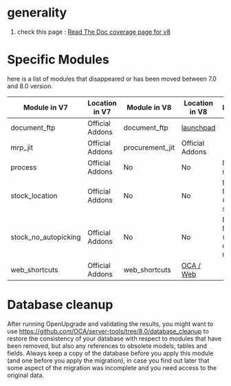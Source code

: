 
# generality

1. check this page : [Read The Doc coverage page for v8](https://doc.therp.nl/openupgrade/modules70-80.html)

# Specific Modules
here is a list of modules that disappeared or has been moved between 7.0 and 8.0 version.

| Module in V7        |  Location in V7  | Module in  V8   | Location in V8  | Extra Comment          |
|---------------------|------------------|-----------------|-----------------|------------------------|
|document_ftp         | Official Addons  | document_ftp              | [launchpad](https://code.launchpad.net/~openerp-community/openerp-extra/8.0-document)                |                        |
|mrp_jit              | Official Addons  | procurement_jit | Official Addons |                        |
|process              | Official Addons  | No              | No              | No impact to remove it |
|stock_location       | Official Addons  | No              | No              | No longer Needed (included in stock module) |
|stock_no_autopicking | Official Addons  | No              | No              | No longer Needed (reconfiguration of routes needed) |
|web_shortcuts        | Official Addons  | web_shortcuts              | [OCA / Web](https://github.com/OCA/web/tree/8.0)       |                        |

# Database cleanup

After running OpenUpgrade and validating the results, you might want to use https://github.com/OCA/server-tools/tree/8.0/database_cleanup to restore the consistency of your database with respect to modules that have been removed, but also any references to obsolete models, tables and fields. Always keep a copy of the database before you apply this module (and one before you apply the migration), in case you find out later that some aspect of the migration was incomplete and you need access to the original data.